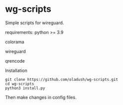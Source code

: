 # wg-scripts
Simple scripts for wireguard.

requirements:
python >= 3.9

colorama

wireguard

qrencode


Installation
```
git clone https://github.com/oladush/wg-scripts.git
cd wg-scripts
python3 install.py
```
Then make changes in config files. 
